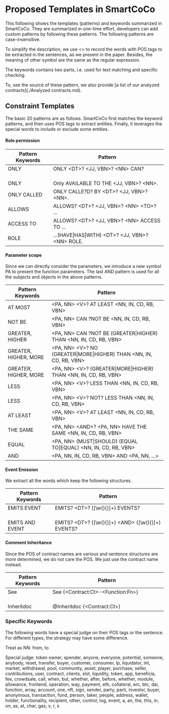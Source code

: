 # Proposed Templates in SmartCoCo

This following shows the templates (patterns) and keywords summarized in SmartCoCo. They are summarized in one-time effort, developers can add custom patterns by following these patterns. The following patterns are case-insensitive.

To simplify the description, we use <> to record the words with POS tags to be extracted in the sentences, as we present in the paper. Besides, the meaning of other symbol are the same as the regular expression. 

The keywords contains two parts, i.e. used for text matching and specific checking.

To, see the source of these pattern, we also provide [a list of our analyzed contracts](./Analyzed contracts.md).

## Constraint Templates 

The basic 20 patterns are as follows. SmartCoCo first matches the keyword patterns, and then uses POS tags to extract entities. Finally, it leverages the special words to include or exclude some entities.  

#### Role permission 
| Pattern Keywords | Pattern                                                      |
| ------------------------- | --------------------------------------------------------- |
| ONLY     &nbsp; &nbsp; &nbsp; &nbsp; &nbsp; &nbsp; &nbsp; &nbsp; &nbsp; &nbsp; &nbsp; &nbsp; &nbsp; &nbsp; &nbsp;  &nbsp;  | ONLY \<DT>? \<JJ, VBN>? \<NN> CAN?   &nbsp; &nbsp; &nbsp; &nbsp; &nbsp;  &nbsp; &nbsp; &nbsp; &nbsp; &nbsp; &nbsp; &nbsp; &nbsp;  &nbsp; &nbsp; &nbsp; &nbsp; &nbsp; &nbsp; &nbsp; &nbsp;  &nbsp; &nbsp; &nbsp; &nbsp; &nbsp; &nbsp; &nbsp; &nbsp; &nbsp; &nbsp;          |
| ONLY        | Only AVAILABLE TO THE \<JJ, VBN>? \<NN>. |
| ONLY CALLED | ONLY CALLE?D? BY  \<DT>? \<JJ, VBN>? \<NN>.          |
| ALLOWS   | ALLOWS? \<DT>? \<JJ, VBN>? \<NN> \<TO>? ...         |
| ACCESS TO   | ALLOWS? \<DT>? \<JJ, VBN>? \<NN> ACCESS TO ...       |
| ROLE        | ...\(HAVE\|HAS\|WITH) \<DT>? \<JJ, VBN>? \<NN> ROLE. |





#### Parameter scope

Since we can directly consider the parameters, we introduce a new symbol PA to present the function parameters. The last AND pattern is used for all the subjects and objects in the above patterns.

| Pattern Keywords      | Pattern                                             |
| ------------------------- | --------------------------------------------------------- |
| AT MOST               | \<PA, NN> \<V>? AT LEAST <NN, IN, CD, RB, VBN>               |
| NOT BE                | \<PA, NN> CAN ?NOT BE <NN, IN, CD, RB, VBN>                  |
| GREATER, HIGHER       | \<PA, NN> CAN ?NOT BE (GREATER\|HIGHER) THAN <NN, IN, CD, RB, VBN>     |
| GREATER, HIGHER, MORE | \<PA, NN> \<V>? NO (GREATER\|MORE\|HIGHER) THAN <NN, IN, CD, RB, VBN> |
| GREATER, HIGHER, MORE | \<PA, NN> \<V>? (GREATER\|MORE\|HIGHER) THAN <NN, IN, CD, RB, VBN> |
| LESS                  | \<PA, NN> \<V>? LESS THAN <NN, IN, CD, RB, VBN>              |
| LESS                  | \<PA, NN> \<V>? NOT? LESS THAN <NN, IN, CD, RB, VBN>         |
| AT LEAST              | \<PA, NN> \<V>? AT LEAST <NN, IN, CD, RB, VBN>               |
| THE SAME              | \<PA, NN> \<AND>? \<PA, NN> HAVE THE SAME <NN, IN, CD, RB, VBN> |
| EQUAL                 | \<PA, NN>  (MUST\|SHOULD) (EQUAL TO\|EQUAL) <NN, IN, CD, RB, VBN> |
| AND                   | <PA, NN, IN, CD, RB, VBN> AND <PA, NN, ...>                  |



#### Event Emission

We extract all the words which keep the following structures.

| Pattern Keywords | Pattern                                                      |
| ------------------------- | --------------------------------------------------------- |
| EMITS EVENT   &nbsp; &nbsp; &nbsp; &nbsp; &nbsp; &nbsp; &nbsp; &nbsp; &nbsp;  | EMITS? \<DT>? ([\w\(\)\{\}]+) EVENTS?     &nbsp; &nbsp; &nbsp; &nbsp; &nbsp;  &nbsp; &nbsp; &nbsp; &nbsp; &nbsp; &nbsp; &nbsp; &nbsp;  &nbsp; &nbsp; &nbsp; &nbsp; &nbsp; &nbsp; &nbsp; &nbsp;  &nbsp; &nbsp; &nbsp; &nbsp; &nbsp; &nbsp; &nbsp; &nbsp; &nbsp; &nbsp; &nbsp; &nbsp; &nbsp; &nbsp;                    |
| EMITS AND EVENT | EMITS? \<DT>? ([\w\(\)\{\}]+) \<AND> ([\w\(\)\{\}]+) EVENTS? |





#### Comment Inheritance

Since the POS of contract names are various and sentence structures are more determined,  we do not care the POS. We just use the contract name instead.

| Pattern Keywords | Pattern                             |
| ------------------------- | --------------------------------------------------------- |
| See    &nbsp; &nbsp; &nbsp; &nbsp; &nbsp; &nbsp; &nbsp; &nbsp; &nbsp; &nbsp; &nbsp; &nbsp; &nbsp; &nbsp; &nbsp;  &nbsp; &nbsp;    | See {\<Contract:Ct>-\<Function:Fn>}   &nbsp; &nbsp; &nbsp; &nbsp; &nbsp;  &nbsp; &nbsp; &nbsp; &nbsp; &nbsp; &nbsp; &nbsp; &nbsp;  &nbsp; &nbsp; &nbsp; &nbsp; &nbsp; &nbsp; &nbsp; &nbsp;  &nbsp; &nbsp; &nbsp; &nbsp; &nbsp; &nbsp; &nbsp; &nbsp; &nbsp; &nbsp; &nbsp;&nbsp; &nbsp; &nbsp; |
| Inheritdoc | @Inheritdoc (\<Contract:Ct>)      |



### Specific Keywords

The following words have a special judge on their POS tags or the sentence. For different types, the strategy may have some difference.

Treat as NN: from, to

Special judge: token owner, spender, anyone, everyone, potential, someone, anybody, reset, transfer, buyer, customer, consumer, lp, liquidator, int, market, withdrawal, pool, community, asset, player, purchase, seller, contributions, user, contract, clients, slot, liquidity, token, app, beneficia, fee, crowdsale, call, when, but, whether, after, before, whether, module, allowance, frontend, operation, way, payment, eth, collateral, erc, btc, dai, function, array, account, one, nft, sign, sender, party, parti, investor, buyer, anonymous, transaction, fund, person, taker, people, address, wallet, holder, functionality, recipient, other, control, log, event, a, an, the, this, in, on, as, at, char, gas, v, r, s

